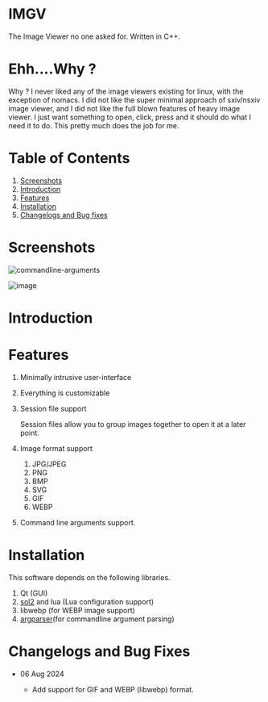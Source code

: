 # IMGV

The Image Viewer no one asked for.
Written in C++.

# Ehh....Why ?

Why ? I never liked any of the image viewers existing for linux, with the exception of nomacs. I did not like the super minimal approach of sxiv/nsxiv image viewer, and I did not like the full blown features of heavy image viewer. I just want something to open, click, press and it should do what I need it to do. This pretty much does the job for me.

# Table of Contents

1. [Screenshots](#screenshots)
2. [Introduction](#introduction)
3. [Features](#features)
4. [Installation](#installation)
4. [Changelogs and Bug fixes](#changelogs)


<a name="screenshots" />

# Screenshots

![commandline-arguments](https://github.com/user-attachments/assets/f2f912e8-a50b-45fd-b574-bc77c4b80f6a)

![image](https://github.com/user-attachments/assets/c5f42acb-0760-45e7-a41d-11fac2570c41)



<a name="introduction" />

# Introduction

<a name="features" />

# Features

1. Minimally intrusive user-interface
2. Everything is customizable
3. Session file support

    Session files allow you to group images together to open it at a later point.

4. Image format support
    1. JPG/JPEG
    2. PNG
    3. BMP
    4. SVG
    5. GIF
    6. WEBP

5. Command line arguments support.

<a name="installation" />

# Installation

This software depends on the following libraries.

1. Qt (GUI)
2. [sol2](https://github.com/ThePhD/sol2) and lua (Lua configuration support)
3. libwebp (for WEBP image support)
4. [argparser](https://github.com/p-ranav/argparse)(for commandline argument parsing)

<a name="changelogs" />

# Changelogs and Bug Fixes

- 06 Aug 2024

    - Add support for GIF and WEBP (libwebp) format.
